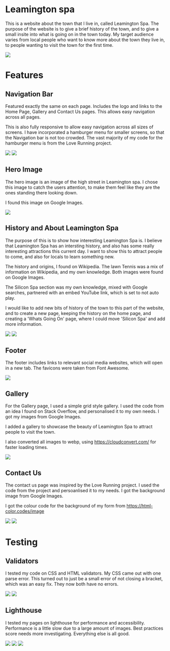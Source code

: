 # Leamington spa

This is a website about the town that I live in, called Leamington Spa. The purpose of the website is to give a brief history of the town, and to give a small insite into what is going on in the town today. My target audience varies from local people who want to know more about the town they live in, to people wanting to visit the town for the first time. 

<img src='assets/images/am_i_responsive.png'>

# Features

## Navigation Bar

Featured exactly the same on each page. Includes the logo and links to the Home Page, Gallery and Contact Us pages. This allows easy navigation across all pages.

This is also fully responsive to allow easy navigation across all sizes of screens. I have incorporated a hamburger menu for smaller screens, so that the Navigation bar is not too crowded. The vast majority of my code for the hamburger menu is from the Love Running project.

<img src='assets/images/navbar.png'>

<img src='assets/images/mobile_navbar.png'>

## Hero Image

The hero image is an image of the high street in Leamington spa. I chose this image to catch the users attention, to make them feel like they are the ones standing there looking down.

I found this image on Google Images.

<img src='assets/images/hero_image.png'>

## History and About Leamington Spa

The purpose of this is to show how interesting Leamington Spa is. I believe that Leamington Spa has an intersting history, and also has some really interesting attractions this current day. I want to show this to attract people to come, and also for locals to learn something new.

The history and origins, I found on Wikipedia. The lawn Tennis was a mix of information on Wikipedia, and my own knowledge. Both images were found on Google Images.

The Silicon Spa section was my own knowledge, mixed with Google searches, partnered with an embed YouTube link, which is set to not auto play.

I would like to add new bits of history of the town to this part of the website, and to create a new page, keeping the history on the home page, and creating a 'Whats Going On' page, where I could move 'Silicon Spa' and add more information.

<img src='assets/images/history_section.png'>

<img src='assets/images/silicon_spa.png'>

## Footer

The footer includes links to relevant social media websites, which will open in a new tab. The favicons were taken from Font Awesome.

<img src='assets/images/footer.png'>

## Gallery

For the Gallery page, I used a simple grid style gallery. I used the code from an idea I found on Stack Overflow, and personalised it to my own needs. I got my images from Google Images.

I added a gallery to showcase the beauty of Leamington Spa to attract people to visit the town.

I also converted all images to webp, using <https://cloudconvert.com/> for faster loading times.

<img src='assets/images/gallery.png'>

## Contact Us

The contact us page was inspired by the Love Running project. I used the code from the project and persoanlised it to my needs. I got the background image from Google Images.

I got the colour code for the background of my form from <https://html-color.codes/image>

<img src='assets/images/contact_us.png'>

<img src='assets/images/color_codes.png'>

# Testing

## Validators

I tested my code on CSS and HTML validators. My CSS came out with one parse error. This turned out to just be a small error of not closing a bracket, which was an easy fix. They now both have no errors.

<img src='assets/images/w3c.png'>

<img src='assets/images/jigsaw.png'>

## Lighthouse

I tested my pages on lighthouse for performance and accessibility. Performance is a little slow due to a large amount of images. Best practices score needs more investigating. Everything else is all good.

<img src='assets/images/lighthouse.home.png'>

<img src='assets/images/lighthouse.gallery.png'>

<img src='assets/images/lighthouse.contact.png'>
